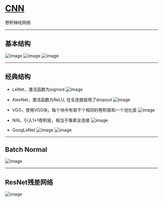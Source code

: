 # [CNN](https://github.com/iLovEing/notebook/issues/17)

卷积神经网络

---

## 基本结构
![image](https://user-images.githubusercontent.com/109459299/224759392-7b42c8a4-4f09-4441-a56b-362df452b08d.png)
![image](https://user-images.githubusercontent.com/109459299/224759642-958856d0-70db-4546-b277-5c4faefd6daf.png)
![image](https://user-images.githubusercontent.com/109459299/224759777-e97df8dd-1a3d-4aea-a54c-ed342062b7ba.png)


---

## 经典结构
- LeNet，激活函数为sigmod
![image](https://user-images.githubusercontent.com/109459299/225285118-1805f341-d18f-48f7-b340-c1084486b9e6.png)

- AlexNet，激活函数为ReLU, 在全连接层用了dropout
![image](https://user-images.githubusercontent.com/109459299/225285207-c110022f-4c8b-480e-8835-56d4cf196cad.png)

- VGG，使用VGG块，每个块中有若干个相同的卷积层和一个池化层
![image](https://user-images.githubusercontent.com/109459299/225285361-8de76aa0-79d0-40c7-b000-369287c291df.png)

- NiN，引入1*1卷积层，相当于像素全连接
![image](https://user-images.githubusercontent.com/109459299/225285514-abd99adc-7d49-4af9-9500-91e73943a77e.png)

- GoogLeNet
![image](https://user-images.githubusercontent.com/109459299/225285631-86f58c15-f49f-495d-9d7f-0b64f5450163.png)
![image](https://user-images.githubusercontent.com/109459299/225285659-7929b2c5-5cf2-404a-a8e4-3455fbcfd09f.png)

---

## Batch Normal
![image](https://user-images.githubusercontent.com/109459299/225286089-ce704717-402a-4921-8a35-a40e71814124.png)


---

## ResNet残差网络
![image](https://user-images.githubusercontent.com/109459299/225286215-ebda6c34-c520-4617-9a44-2c2d14632c72.png)
